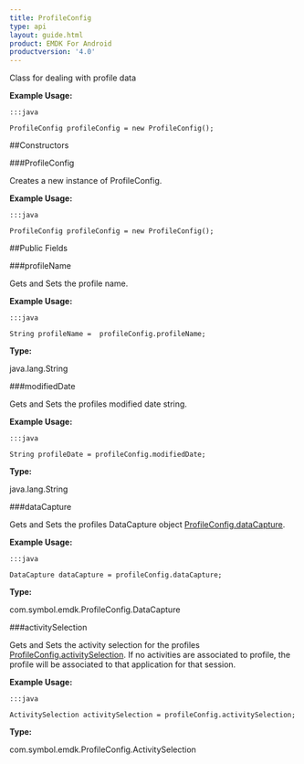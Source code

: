 ```yaml
---
title: ProfileConfig
type: api
layout: guide.html
product: EMDK For Android
productversion: '4.0'
---
```



Class for dealing with profile data
 
 

**Example Usage:**
	
	:::java
	
	ProfileConfig profileConfig = new ProfileConfig();
	


##Constructors

###ProfileConfig

Creates a new instance of ProfileConfig.
 
 

**Example Usage:**
	
	:::java
	
	ProfileConfig profileConfig = new ProfileConfig();
	


##Public Fields

###profileName

Gets and Sets the profile name.
 
 

**Example Usage:**
	
	:::java
	
	String profileName =  profileConfig.profileName;
	


**Type:**

java.lang.String

###modifiedDate

Gets and Sets the profiles modified date string. 
 
 

**Example Usage:**
	
	:::java
	
	String profileDate = profileConfig.modifiedDate;
	


**Type:**

java.lang.String

###dataCapture

Gets and Sets the profiles DataCapture object [ ProfileConfig.dataCapture](../ProfileConfig#datacapture). 
 
 

**Example Usage:**
	
	:::java
	
	DataCapture dataCapture = profileConfig.dataCapture;
	


**Type:**

com.symbol.emdk.ProfileConfig.DataCapture

###activitySelection

Gets and Sets the activity selection for the profiles [ ProfileConfig.activitySelection](../ProfileConfig#activityselection). 
 If no activities are associated to profile, the profile will be associated to that application for that session.
 
 

**Example Usage:**
	
	:::java
	
	ActivitySelection activitySelection = profileConfig.activitySelection;
	


**Type:**

com.symbol.emdk.ProfileConfig.ActivitySelection









